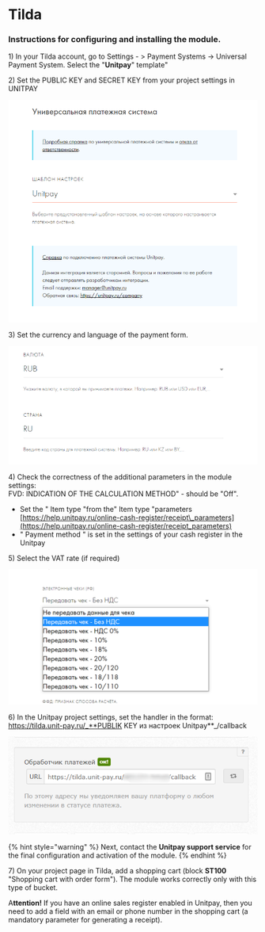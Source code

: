 # Tilda

### Instructions for configuring and installing the module.

1\) In your Tilda account, go to Settings - &gt; Payment Systems -&gt; Universal Payment System. Select the "**Unitpay**" template"

2\) Set the PUBLIC KEY and SECRET KEY from your project settings in UNITPAY

![](../../.gitbook/assets/1%20%2842%29.png)

3\) Set the currency and language of the payment form.

![](../../.gitbook/assets/2%20%2827%29.png)

4\) Check the correctness of the additional parameters in the module settings:  
FVD: INDICATION OF THE CALCULATION METHOD" - should be "Off".  
- Set the " Item type "from the" Item type "parameters [https://help.unitpay.ru/online-cash-register/receipt\_parameters](https://help.unitpay.ru/online-cash-register/receipt_parameters)   
- " Payment method " is set in the settings of your cash register in the Unitpay

5\) Select the VAT rate \(if required\)

![](../../.gitbook/assets/3%20%2812%29.png)

6\) In the Unitpay project settings, set the handler in the format:   
https://tilda.unit-pay.ru/_**PUBLIK KEY из настроек Unitpay**_/callback

![](../../.gitbook/assets/5%20%284%29.png)

{% hint style="warning" %}
Next, contact the **Unitpay support service** for the final configuration and activation of the module.
{% endhint %}

7\) On your project page in Tilda, add a shopping cart \(block **ST100** "Shopping cart with order form"\). The module works correctly only with this type of bucket.   
  
A**ttention!** If you have an online sales register enabled in Unitpay, then you need to add a field with an email or phone number in the shopping cart \(a mandatory parameter for generating a receipt\).

